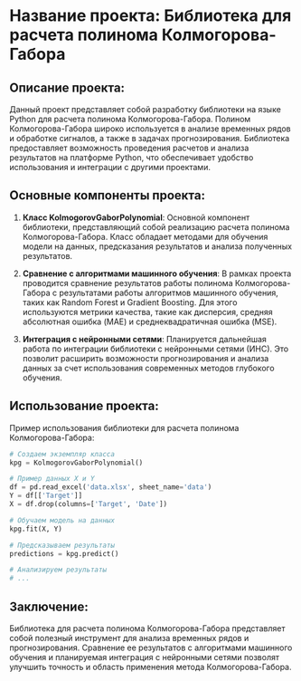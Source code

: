 # Название проекта: Библиотека для расчета полинома Колмогорова-Габора

## Описание проекта:

Данный проект представляет собой разработку библиотеки на языке Python для расчета полинома Колмогорова-Габора. Полином Колмогорова-Габора широко используется в анализе временных рядов и обработке сигналов, а также в задачах прогнозирования. Библиотека предоставляет возможность проведения расчетов и анализа результатов на платформе Python, что обеспечивает удобство использования и интеграции с другими проектами.

## Основные компоненты проекта:

1. **Класс KolmogorovGaborPolynomial**: Основной компонент библиотеки, представляющий собой реализацию расчета полинома Колмогорова-Габора. Класс обладает методами для обучения модели на данных, предсказания результатов и анализа полученных результатов.

2. **Сравнение с алгоритмами машинного обучения**: В рамках проекта проводится сравнение результатов работы полинома Колмогорова-Габора с результатами работы алгоритмов машинного обучения, таких как Random Forest и Gradient Boosting. Для этого используются метрики качества, такие как дисперсия, средняя абсолютная ошибка (MAE) и среднеквадратичная ошибка (MSE).

3. **Интеграция с нейронными сетями**: Планируется дальнейшая работа по интеграции библиотеки с нейронными сетями (ИНС). Это позволит расширить возможности прогнозирования и анализа данных за счет использования современных методов глубокого обучения.

## Использование проекта:

Пример использования библиотеки для расчета полинома Колмогорова-Габора:

```python
# Создаем экземпляр класса
kpg = KolmogorovGaborPolynomial()

# Пример данных X и Y
df = pd.read_excel('data.xlsx', sheet_name='data')
Y = df[['Target']]
X = df.drop(columns=['Target', 'Date'])

# Обучаем модель на данных
kpg.fit(X, Y)

# Предсказываем результаты
predictions = kpg.predict()

# Анализируем результаты
# ...
```

## Заключение:

Библиотека для расчета полинома Колмогорова-Габора представляет собой полезный инструмент для анализа временных рядов и прогнозирования. Сравнение ее результатов с алгоритмами машинного обучения и планируемая интеграция с нейронными сетями позволят улучшить точность и область применения метода Колмогорова-Габора.

